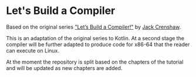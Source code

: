 # Let's Build a Compiler

Based on the original series ["Let’s Build a Compiler!"](https://compilers.iecc.com/crenshaw) by [Jack Crenshaw](https://jackcrenshaw.com/).

This is an adaptation of the original series to Kotlin. At a second stage the compiler will be further adapted to produce code for x86-64 that the reader can execute on Linux.

At the moment the repository is split based on the chapters of the tutorial and will be updated as new chapters are added.

